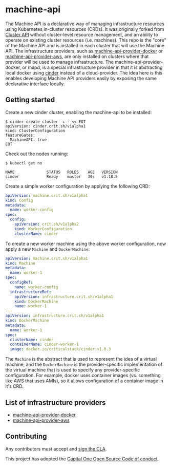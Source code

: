 # machine-api

The Machine API is a declarative way of managing infrastructure resources using Kubernetes in-cluster resources (CRDs). It was originally forked from [Cluster API](https://github.com/kubernetes-sigs/cluster-api) without cluster-level resource management, and an ability to operate on existing cluster resources (i.e. machines). This repo is the "core" of the Machine API and is installed in each cluster that will use the Machine API. The infrastructure providers, such as [machine-api-provider-docker](https://github.com/criticalstack/machine-api-provider-docker) or [machine-api-provider-aws](https://github.com/criticalstack/machine-api-provider-aws), are only installed on clusters where that provider will be used to manage infrastructure. The machine-api-provider-docker, or mapd, is a special infrastructure provider in that it is abstracting local docker using [cinder](https://docs.crit.sh/cinder-guide/what-is-cinder.html) instead of a cloud-provider. The idea here is this enables developing Machine API providers easily by exposing the same declarative interface locally.


## Getting started


Create a new cinder cluster, enabling the machine-api to be installed:

```shell
$ cinder create cluster -c - << EOT
apiVersion: cinder.crit.sh/v1alpha1
kind: ClusterConfiguration
featureGates:
  MachineAPI: true
EOT
```

Check out the nodes running:

```shell
$ kubectl get no

NAME              STATUS   ROLES    AGE   VERSION
cinder            Ready    master   30s   v1.18.5
```


Create a simple worker configuration by applying the following CRD:

```yaml
apiVersion: machine.crit.sh/v1alpha1
kind: Config
metadata:
  name: worker-config
spec:
  config:
    apiVersion: crit.sh/v1alpha2
    kind: WorkerConfiguration
    clusterName: cinder
```

To create a new worker machine using the above worker configuration, now apply a new `Machine` and `DockerMachine`:

```yaml
apiVersion: machine.crit.sh/v1alpha1
kind: Machine
metadata:
  name: worker-1
spec:
  configRef:
    name: worker-config
  infrastructureRef:
    apiVersion: infrastructure.crit.sh/v1alpha1
    kind: DockerMachine
    name: worker-1
---
apiVersion: infrastructure.crit.sh/v1alpha1
kind: DockerMachine
metadata:
  name: worker-1
spec:
  clusterName: cinder
  containerName: cinder-worker-1
  image: docker.io/criticalstack/cinder:v1.0.3
```

The `Machine` is the abstract that is used to represent the idea of a virtual machine, and the `DockerMachine` is the provider-specific implementation of the virtual machine that is used to specify any provider-specific configuration. For example, docker uses container images (vs. something like AWS that uses AMIs), so it allows configuration of a container image in it's CRD.


## List of infrastructure providers

* [machine-api-provider-docker](https://github.com/criticalstack/machine-api-provider-docker)
* [machine-api-provider-aws](https://github.com/criticalstack/machine-api-provider-aws)

## Contributing

Any contributors must accept and [sign the CLA](https://cla-assistant.io/criticalstack/machine-api).

This project has adopted the [Capital One Open Source Code of conduct](https://developer.capitalone.com/resources/code-of-conduct).
